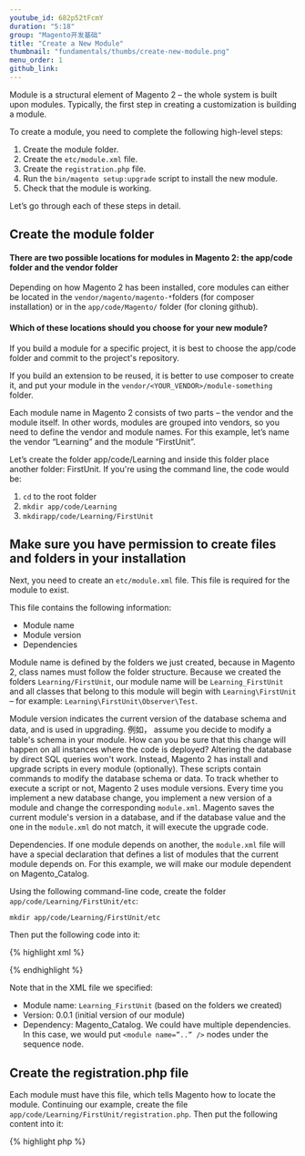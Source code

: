 ```yaml
---
youtube_id: 682p52tFcmY
duration: "5:18"
group: "Magento开发基础"
title: "Create a New Module"
thumbnail: "fundamentals/thumbs/create-new-module.png"
menu_order: 1
github_link:
---
```


Module is a structural element of Magento 2 – the whole system is built upon modules. Typically, the first step in creating a customization is building a module.

To create a module, you need to complete the following high-level steps:

1. Create the module folder.
2. Create the `etc/module.xml` file.
3. Create the `registration.php` file.
4. Run the `bin/magento setup:upgrade` script to install the new module.
5. Check that the module is working.

Let’s go through each of these steps in detail.

## Create the module folder

#### There are two possible locations for modules in Magento 2: the app/code folder and the vendor folder

Depending on how Magento 2 has been installed, core modules can either be located in the `vendor/magento/magento-*`folders (for composer installation) or in the `app/code/Magento/` folder (for cloning github).

#### Which of these locations should you choose for your new module?

If you build a module for a specific project, it is best to choose the app/code folder and commit to the project's repository.

If you build an extension to be reused, it is better to use composer to create it, and put your module in the `vendor/<YOUR_VENDOR>/module-something` folder.

Each module name in Magento 2 consists of two parts – the vendor and the module itself. In other words, modules are grouped into vendors, so you need to define the vendor and module names. For this example, let’s name the vendor “Learning” and the module “FirstUnit”.

Let’s create the folder app/code/Learning and inside this folder place another folder: FirstUnit. If you're using the command line, the code would be:

1. `cd` to the root folder
2. `mkdir app/code/Learning`
3. `mkdirapp/code/Learning/FirstUnit`


## Make sure you have permission to create files and folders in your installation

Next, you need to create an `etc/module.xml` file. This file is required for the module to exist.

This file contains the following information:

* Module name
* Module version
* Dependencies

Module name is defined by the folders we just created, because in Magento 2, class names must follow the folder structure. Because we created the folders `Learning/FirstUnit`, our module name will be `Learning_FirstUnit` and all classes that belong to this module will begin with `Learning\FirstUnit` – for example: `Learning\FirstUnit\Observer\Test`.

Module version indicates the current version of the database schema and data, and is used in upgrading. 例如， assume you decide to modify a table's schema in your module. How can you be sure that this change will happen on all instances where the code is deployed? Altering the database by direct SQL queries won't work. Instead, Magento 2 has install and upgrade scripts in every module (optionally). These scripts contain commands to modify the database schema or data. To track whether to execute a script or not, Magento 2 uses module versions. Every time you implement a new database change, you implement a new version of a module and change the corresponding `module.xml`. Magento saves the current module's version in a database, and if the database value and the one in the `module.xml` do not match, it will execute the upgrade code.

Dependencies. If one module depends on another, the `module.xml` file will have a special declaration that defines a list of modules that the current module depends on. For this example, we will make our module dependent on Magento_Catalog.

Using the following command-line code, create the folder `app/code/Learning/FirstUnit/etc`:

```
mkdir app/code/Learning/FirstUnit/etc
```

Then put the following code into it:

{% highlight xml %}
<?xml version="1.0"?>
<config xmlns:xsi="http://www.w3.org/2001/XMLSchema-instance" xsi:noNamespaceSchemaLocation="urn:magento:framework:Module/etc/module.xsd">
<module name="Learning_FirstUnit" setup_version="0.0.1"> <sequence>
<module name="Magento_Catalog"/> </sequence>
    </module>
</config>
{% endhighlight %}


Note that in the XML file we specified:

* Module name: `Learning_FirstUnit` (based on the folders we created)
* Version: 0.0.1 (initial version of our module)
* Dependency: Magento_Catalog. We could have multiple dependencies. In this case, we would put `<module name=”..” />` nodes under the sequence node.


## Create the registration.php file

Each module must have this file, which tells Magento how to locate the module. Continuing our example, create the file
`app/code/Learning/FirstUnit/registration.php`. Then put the following content into it:

{% highlight php %}
<?php \Magento\Framework\Component\ComponentRegistrar::register(
\Magento\Framework\Component\ComponentRegistrar::MODULE, 'Learning_FirstUnit',
__DIR__
);
{% endhighlight %}

The `registration.php` is a standardized file that follows the same pattern for all modules.

The only thing that varies is the module name, which in our case is `Learning_FirstUnit`.


## Run the “setup:upgrade” command

Running this command makes your new module active, notifying Magento of its presence.

```
php bin/magento setup:upgrade
```

It should echo a large amount of output, one line of which should be `Learning_FirstUnit`. Verify that this line of code is there.

## Check that the new module is active
So far, we haven't added any useful code to our module – it is still empty (and therefore invisible). In order to verify that it has been recognized, check the file `app/etc/config.php`. It has a list of auto-generated modules that are active.

Never change this list manually!

```
cat app/etc/env.php | grep Learning_FirstUnit
```

Employing these steps, you can successfully create a new module in Magento 2.
